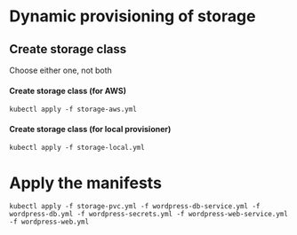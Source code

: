 # Dynamic provisioning of storage 

## Create storage class
Choose either one, not both

#### Create storage class (for AWS)
```shell
kubectl apply -f storage-aws.yml
```

#### Create storage class (for local provisioner)
```shell
kubectl apply -f storage-local.yml
```

# Apply the manifests
```shell
kubectl apply -f storage-pvc.yml -f wordpress-db-service.yml -f wordpress-db.yml -f wordpress-secrets.yml -f wordpress-web-service.yml -f wordpress-web.yml
```
